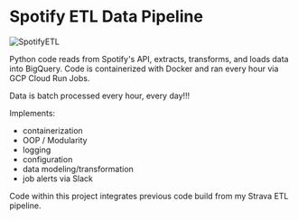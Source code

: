 # Spotify ETL Data Pipeline

![SpotifyETL](https://github.com/jairus-m/SpotifyETLPipeline/assets/114552516/ee914bc7-5e4a-4869-97f8-d4cd81693033)

Python code reads from Spotify's API, extracts, transforms, and loads data into BigQuery. Code is containerized with Docker and ran every hour via GCP Cloud Run Jobs.

Data is batch processed every hour, every day!!! 

Implements:
- containerization
- OOP / Modularity
- logging
- configuration
- data modeling/transformation
- job alerts via Slack

Code within this project integrates previous code build from my Strava ETL pipeline.
